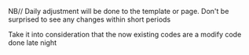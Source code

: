 NB// Daily adjustment will be done to the template or page. Don't be surprised to see any changes within short periods 

Take it into consideration that the now existing codes are a modify code done late night 

